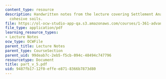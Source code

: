 ```yaml
---
content_type: resource
description: Handwritten notes from the lecture covering Settlement Analyses of saturated
  cohesive soils.
file: https://ol-ocw-studio-app-qa.s3.amazonaws.com/courses/1-361-advanced-soil-mechanics-fall-2004/9487fb1712f0effee8718366b7873d80_part_v_5.pdf
file_type: application/pdf
learning_resource_types:
- Lecture Notes
ocw_type: OCWFile
parent_title: Lecture Notes
parent_type: CourseSection
parent_uid: 99deab7c-2eb5-f5cb-094c-48494c747796
resourcetype: Document
title: part_v_5.pdf
uid: 9487fb17-12f0-effe-e871-8366b7873d80
---
```


